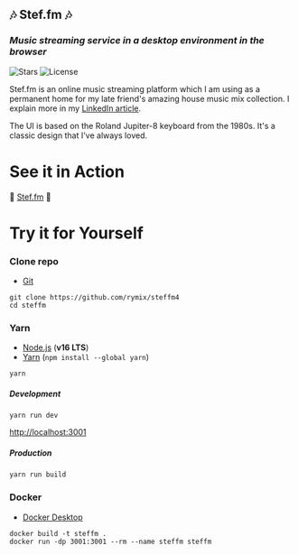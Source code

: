 ## 🎶 **Stef.fm** 🎶

### _Music streaming service in a desktop environment in the browser_

![Stars](https://badgen.net/github/stars/rymix/steffm4)
![License](https://badgen.net/github/license/rymix/steffm4)

Stef.fm is an online music streaming platform which I am using as a permanent home for my late friend's amazing house music mix collection. I explain more in my [LinkedIn article](https://www.linkedin.com/pulse/passion-project-digital-preservation-archaeology-steve-arnott/).

The UI is based on the Roland Jupiter-8 keyboard from the 1980s. It's a classic design that I've always loved.

# See it in Action

🌈 [Stef.fm](https://stef.fm) 🌈

# Try it for Yourself

### Clone repo

- [Git](https://git-scm.com/downloads)

```
git clone https://github.com/rymix/steffm4
cd steffm
```

### Yarn

- [Node.js](https://nodejs.org/en/download/) (**v16 LTS**)
- [Yarn](https://classic.yarnpkg.com/en/) (`npm install --global yarn`)

```
yarn
```

##### Development

```
yarn run dev
```

[http://localhost:3001](http://localhost:3001)

##### Production

```
yarn run build
```

### Docker

- [Docker Desktop](https://www.docker.com/products/docker-desktop)

```
docker build -t steffm .
docker run -dp 3001:3001 --rm --name steffm steffm
```
